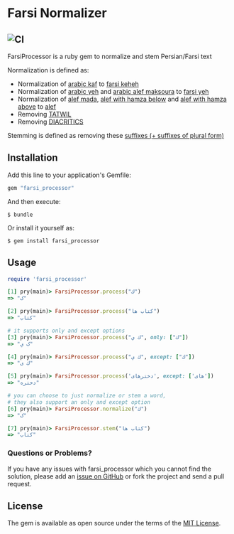 # Farsi Normalizer 
## CI   <img style="float: left;" src="https://circleci.com/gh/mshka/farsi_processor.svg?style=svg">


FarsiProcessor is a ruby gem to normalize and stem Persian/Farsi text

Normalization is defined as:
 - Normalization of [arabic kaf](https://unicode-table.com/en/0643/) to [farsi keheh](https://unicode-table.com/en/06A9/)
 - Normalization of [arabic yeh](https://unicode-table.com/en/064A/) and [arabic alef maksoura](https://unicode-table.com/en/0649/) to [farsi yeh](https://unicode-table.com/en/06CC/)
 - Normalization of [alef mada](https://unicode-table.com/en/0622/), [alef with hamza below](https://unicode-table.com/en/0625/) and [alef with hamza above](https://unicode-table.com/en/0623/) to [alef](https://unicode-table.com/en/0627/)
 - Removing [TATWIL](https://unicode-table.com/en/0640/)
 - Removing [DIACRITICS](https://github.com/mshka/farsi_processor/blob/master/lib/farsi_normalizer.rb#L18-L25)

Stemming is defined as removing these [suffixes (+ suffixes of plural form)](https://github.com/mshka/farsi_processor/blob/master/lib/farsi_stemmer.rb#L19-L28)


## Installation

Add this line to your application's Gemfile:

```ruby
gem "farsi_processor"
```

And then execute:

    $ bundle

Or install it yourself as:

    $ gem install farsi_processor

## Usage

```ruby
require 'farsi_processor'

[1] pry(main)> FarsiProcessor.process("ك")
=> "ک"

[2] pry(main)> FarsiProcessor.process("کتاب‌ ها")
=> "کتاب"

# it supports only and except options
[3] pry(main)> FarsiProcessor.process("ك ي", only: ["ك"])
=> "ک ي"

[4] pry(main)> FarsiProcessor.process("ك ي", except: ["ك"])
=> "ك ی"

[5] pry(main)> FarsiProcessor.process('دخترهای', except: ['های'])
=> "دختره"

# you can choose to just normalize or stem a word,
# they also support an only and except option
[6] pry(main)> FarsiProcessor.normalize("ك")
=> "ک"

[7] pry(main)> FarsiProcessor.stem("کتاب‌ ها")
=> "کتاب"

```

### Questions or Problems?

If you have any issues with farsi_processor which you cannot find the solution, please add an [issue on GitHub](https://github.com/mshka/farsi_processor/issues) or fork the project and send a pull request.

## License

The gem is available as open source under the terms of the [MIT License](http://opensource.org/licenses/MIT).
